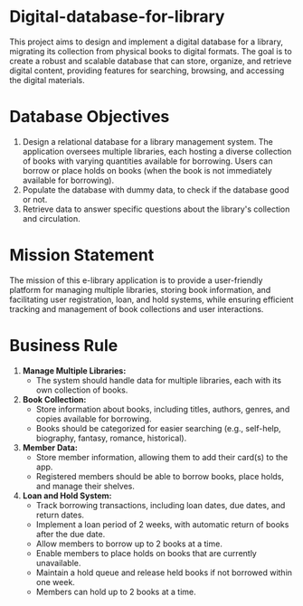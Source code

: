 # Digital-database-for-library
This project aims to design and implement a digital database for a library, migrating its collection from physical books to digital formats. The goal is to create a robust and scalable database that can store, organize, and retrieve digital content, providing features for searching, browsing, and accessing the digital materials.


# Database Objectives

1.	Design a relational database for a library management system. The application oversees multiple libraries, each hosting a diverse collection of books with varying quantities available for borrowing. Users can borrow or place holds on books (when the book is not immediately available for borrowing). 
2.	Populate the database with dummy data, to check if the database good or not. 
3.	Retrieve data to answer specific questions about the library's collection and circulation.


# Mission Statement 
The mission of this e-library application is to provide a user-friendly platform for managing multiple libraries, storing book information, and facilitating user registration, loan, and hold systems, while ensuring efficient tracking and management of book collections and user interactions.


# Business Rule

1. **Manage Multiple Libraries:**
    - The system should handle data for multiple libraries, each with its own collection of books.
2. **Book Collection:**
    - Store information about books, including titles, authors, genres, and copies available for borrowing.
    - Books should be categorized for easier searching (e.g., self-help, biography, fantasy, romance, historical).
3. **Member Data:**
    - Store member information, allowing them to add their card(s) to the app.
    - Registered members should be able to borrow books, place holds, and manage their shelves.
4. **Loan and Hold System:**
    - Track borrowing transactions, including loan dates, due dates, and return dates.
    - Implement a loan period of 2 weeks, with automatic return of books after the due date.
    - Allow members to borrow up to 2 books at a time.
    - Enable members to place holds on books that are currently unavailable.
    - Maintain a hold queue and release held books if not borrowed within one week.
    - Members can hold up to 2 books at a time.


